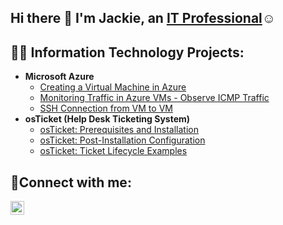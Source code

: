 ## Hi there 👋 I'm Jackie, an <a href="https://www.linkedin.com/in/jackie-giang-760748305/">IT Professional</a>☺</h1>
<h2>👨‍💻 Information Technology Projects:</h2>

- <b>Microsoft Azure</b>
  - [Creating a Virtual Machine in Azure](https://github.com/JackieG8803/Creating-a-Virtual-Machine-in-Azure)
  - [Monitoring Traffic in Azure VMs - Observe ICMP Traffic](https://github.com/JackieG8803/Monitoring-Traffic-in-Azure-VMs---Observe-ICMP-Traffic)
  - [SSH Connection from VM to VM](https://github.com/JackieG8803/SSH-Connection-from-VM-to-VM)
- <b>osTicket (Help Desk Ticketing System)</b>
  - [osTicket: Prerequisites and Installation](https://github.com/JackieG8803/osticket-prereqs)
  - [osTicket: Post-Installation Configuration](https://github.com/JackieG8803/Post-Installation-Configuration)
  - [osTicket: Ticket Lifecycle Examples](https://github.com/JackieG8803/osTicket-Ticket-Lifecycle-Examples/tree/main)



 <h2>🤳Connect with me:</h2>

[<img align="left" alt="Josh | LinkedIn" width="22px" src="https://cdn.jsdelivr.net/npm/simple-icons@v3/icons/linkedin.svg" />][linkedin]

[linkedin]: https://www.linkedin.com/in/jackie-giang-760748305/

<!--
**JackieG8803/JackieG8803** is a ✨ _special_ ✨ repository because its `README.md` (this file) appears on your GitHub profile.

Here are some ideas to get you started:

- 🔭 I’m currently working on ...
- 🌱 I’m currently learning ...
- 👯 I’m looking to collaborate on ...
- 🤔 I’m looking for help with ...
- 💬 Ask me about ...
- 📫 How to reach me: ...
- 😄 Pronouns: ...
- ⚡ Fun fact: ...
-->
